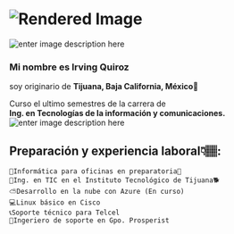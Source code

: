 <h1 id="section"><img src="http://r67.cooltext.com/rendered/cooltext363693671681099.gif" alt="Rendered Image"></h1>
<p><img src="https://i.gifer.com/origin/bd/bdb5f1d6e74ef29733053fd1ff52f2e2_w200.gif" alt="enter image description here"></p>
<h3 id="mi-nombre-es-irving-quiroz">Mi nombre es <strong>Irving Quiroz</strong></h3>
<p>soy originario de <strong>Tijuana, Baja California, México</strong>🌮</p>
<p>Curso el ultimo semestres de la carrera de<br>
<strong>Ing. en Tecnologías de la información y comunicaciones.</strong><br>
<img src="https://thumbs.gfycat.com/IndelibleFlawedAfricangroundhornbill-size_restricted.gif" alt="enter image description here"></p>
<h2 id="preparación-y-experiencia-laboral👇🏽">Preparación y experiencia laboral👇🏽:</h2>
<pre><code>🏫Informática para oficinas en preparatoria🐯
🏫Ing. en TIC en el Instituto Tecnológico de Tijuana🐕
⛅Desarrollo en la nube con Azure (En curso)
💻Linux básico en Cisco
📞Soporte técnico para Telcel
🔧Ingeriero de soporte en Gpo. Prosperist
</code></pre>


